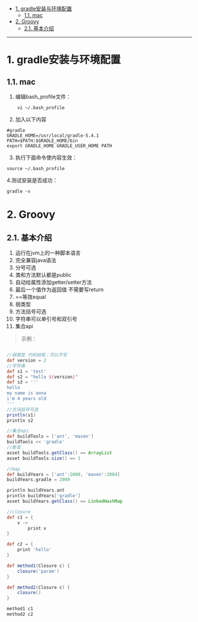 
- [1. gradle安装与环境配置](#1-gradle安装与环境配置)
	- [1.1. mac](#11-mac)
- [2. Groovy](#2-groovy)
	- [2.1. 基本介绍](#21-基本介绍)


------------


# 1. gradle安装与环境配置

## 1.1. mac

1. 编辑bash_profile文件：
```shell
	vi ~/.bash_profile
```
2. 加入以下内容
```shell
#gradle
GRADLE_HOME=/usr/local/gradle-5.4.1
PATH=$PATH:$GRADLE_HOME/bin
export GRADLE_HOME GRADLE_USER_HOME PATH
```
3. 执行下面命令使内容生效：
```shell
source ~/.bash_profile
```
4.测试安装是否成功：
```shell
gradle -v
```

# 2. Groovy

## 2.1. 基本介绍

1. 运行在jvm上的一种脚本语言
2. 完全兼容java语法
3. 分号可选
4. 类和方法默认都是public
5. 自动给属性添加getter/setter方法
6. 最后一个值作为返回值 不需要写return
7. ==等效equal
8. 弱类型
9. 方法括号可选
10. 字符串可以单引号和双引号
11. 集合api
>示例：
```groovy

//弱类型 代码结尾；可以不写
def version = 2
//字符串
def s1 = 'test'
def s2 = "hello ${version}"
def s3 = '''
hello
my name is anna
i'm 4 years old
'''
//方法括号可选
println(s1)
println s2

//集合api
def buildTools = ['ant', 'maven']
buildTools << 'gradle'
//断言
asset buildTools.getClass() == ArrayList
asset buildTools.size() == 3

//map
def buildYears = ['ant':2000, 'maven':2004]
buildYears.gradle = 2009

println buildYears.ant
println buildYears['gradle']
asset buildYears.getClass() == LinkedHashMap

//closure
def c1 = {
	v ->
		print v
}

def c2 = {
	print 'hello'
}

def method1(Closure c) {
	closure('param')
}

def method2(Closure c) {
	closure()
}

method1 c1
method2 c2

```

